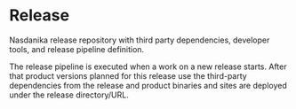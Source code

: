 # Release

Nasdanika release repository with third party dependencies, developer tools, and release pipeline definition.

The release pipeline is executed when a work on a new release starts. 
After that product versions planned for this release use the third-party dependencies from the release and
product binaries and sites are deployed under the release directory/URL.
